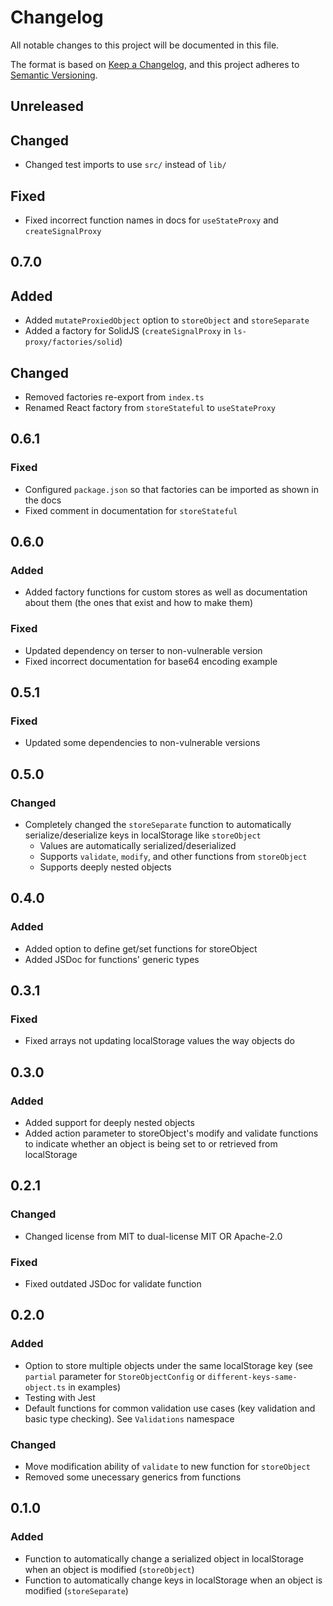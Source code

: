 # Changelog

All notable changes to this project will be documented in this file.

The format is based on [Keep a Changelog](https://keepachangelog.com/en/1.0.0/),
and this project adheres to [Semantic Versioning](https://semver.org/spec/v2.0.0.html).

## Unreleased

## Changed

- Changed test imports to use `src/` instead of `lib/`

## Fixed

- Fixed incorrect function names in docs for `useStateProxy` and `createSignalProxy`

## 0.7.0

## Added

- Added `mutateProxiedObject` option to `storeObject` and `storeSeparate`
- Added a factory for SolidJS (`createSignalProxy` in `ls-proxy/factories/solid`)

## Changed

- Removed factories re-export from `index.ts`
- Renamed React factory from `storeStateful` to `useStateProxy`

## 0.6.1

### Fixed

- Configured `package.json` so that factories can be imported as shown in the docs
- Fixed comment in documentation for `storeStateful`

## 0.6.0

### Added

- Added factory functions for custom stores as well as documentation about them
  (the ones that exist and how to make them)

### Fixed

- Updated dependency on terser to non-vulnerable version
- Fixed incorrect documentation for base64 encoding example

## 0.5.1

### Fixed

- Updated some dependencies to non-vulnerable versions

## 0.5.0

### Changed

- Completely changed the `storeSeparate` function
  to automatically serialize/deserialize keys in localStorage like `storeObject`
  - Values are automatically serialized/deserialized
  - Supports `validate`, `modify`, and other functions from `storeObject`
  - Supports deeply nested objects

## 0.4.0

### Added

- Added option to define get/set functions for storeObject
- Added JSDoc for functions' generic types

## 0.3.1

### Fixed

- Fixed arrays not updating localStorage values the way objects do

## 0.3.0

### Added

- Added support for deeply nested objects
- Added action parameter to storeObject's modify and validate functions to indicate whether an object
  is being set to or retrieved from localStorage

## 0.2.1

### Changed

- Changed license from MIT to dual-license MIT OR Apache-2.0

### Fixed

- Fixed outdated JSDoc for validate function

## 0.2.0

### Added

- Option to store multiple objects under the same localStorage key (see `partial` parameter for `StoreObjectConfig`
  or `different-keys-same-object.ts` in examples)
- Testing with Jest
- Default functions for common validation use cases (key validation and basic type checking).
  See `Validations` namespace

### Changed

- Move modification ability of `validate` to new function for `storeObject`
- Removed some unecessary generics from functions

## 0.1.0

### Added

- Function to automatically change a serialized object in localStorage when an object is modified (`storeObject`)
- Function to automatically change keys in localStorage when an object is modified (`storeSeparate`)

